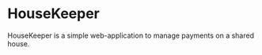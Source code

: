 HouseKeeper
===========

HouseKeeper is a simple web-application to manage payments on a shared house.
